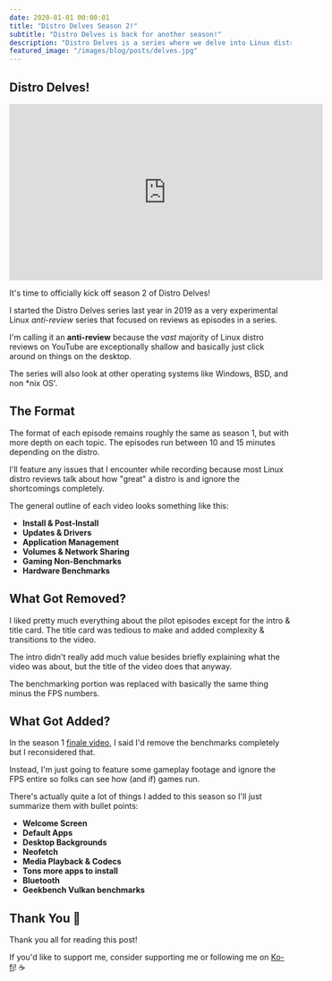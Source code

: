```yaml
---
date: 2020-01-01 00:00:01
title: "Distro Delves Season 2!"
subtitle: "Distro Delves is back for another season!"
description: "Distro Delves is a series where we delve into Linux distros and operating systems in general!"
featured_image: "/images/blog/posts/delves.jpg"
---
```


## Distro Delves!

<iframe width="560" height="315" src="https://www.youtube.com/embed/_9RTo7eK9ag" frameborder="0" allow="accelerometer; autoplay; encrypted-media; gyroscope; picture-in-picture" allowfullscreen></iframe>

It's time to officially kick off season 2 of Distro Delves!

I started the Distro Delves series last year in 2019 as a very experimental Linux *anti-review* series that focused on reviews as episodes in a series.

I'm calling it an **anti-review** because the _vast_ majority of Linux distro reviews on YouTube are exceptionally shallow and basically just click around on things on the desktop.

The series will also look at other operating systems like Windows, BSD, and non *nix OS'.

## The Format

The format of each episode remains roughly the same as season 1, but with more depth on each topic. The episodes run between 10 and 15 minutes depending on the distro.

I'll feature any issues that I encounter while recording because most Linux distro reviews talk about how "great" a distro is and ignore the shortcomings completely.

The general outline of each video looks something like this:

* **Install & Post-Install**
* **Updates & Drivers**
* **Application Management**
* **Volumes & Network Sharing**
* **Gaming Non-Benchmarks**
* **Hardware Benchmarks**

## What Got Removed?

I liked pretty much everything about the pilot episodes except for the intro & title card. The title card was tedious to make and added complexity & transitions to the video.

The intro didn't really add much value besides briefly explaining what the video was about, but the title of the video does that anyway.

The benchmarking portion was replaced with basically the same thing minus the FPS numbers.

## What Got Added?

In the season 1 [finale video](https://www.youtube.com/watch?v=-6kQRU_EhuA), I said I'd remove the benchmarks completely but I reconsidered that. 

Instead, I'm just going to feature some gameplay footage and ignore the FPS entire so folks can see how (and if) games run.

There's actually quite a lot of things I added to this season so I'll just summarize them with bullet points:

* **Welcome Screen**
* **Default Apps**
* **Desktop Backgrounds**
* **Neofetch**
* **Media Playback & Codecs**
* **Tons more apps to install**
* **Bluetooth**
* **Geekbench Vulkan benchmarks**

## Thank You 🚀

Thank you all for reading this post!

If you'd like to support me, consider supporting me or following me on [Ko-fi](https://ko-fi.com/egeeirl)! ☕
